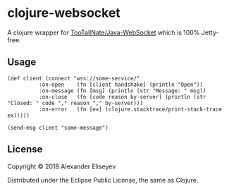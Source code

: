 # clojure-websocket

A clojure wrapper for [TooTallNate/Java-WebSocket](https://github.com/TooTallNate/Java-WebSocket) which is 100% Jetty-free.

## Usage

```
(def client (connect "wss://some-service/"
          :on-open    (fn [client handshake] (println "Open"))
          :on-message (fn [msg] (println (str "Message: " msg))
          :on-close   (fn [code reason by-server] (println (str "Closed: " code "," reason "," by-server)))
          :on-error   (fn [ex] (clojure.stacktrace/print-stack-trace ex)))))

(send-msg client "some-message")
```

## License

Copyright © 2018 Alexander Eliseyev

Distributed under the Eclipse Public License, the same as Clojure.